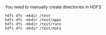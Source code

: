 You need to manually create directories in HDFS

```
hdfs dfs -mkdir /test
hdfs dfs -mkdir /test/apps
hdfs dfs -mkdir /test/runs
hdfs dfs -mkdir /test/data
```
